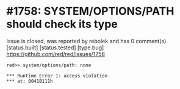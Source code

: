 
#1758: SYSTEM/OPTIONS/PATH should check its type
================================================================================
Issue is closed, was reported by rebolek and has 0 comment(s).
[status.built] [status.tested] [type.bug]
<https://github.com/red/red/issues/1758>

```
red>> system/options/path: none

*** Runtime Error 1: access violation
*** at: 0041B111h
```



